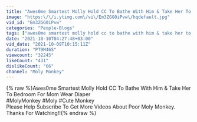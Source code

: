```yaml
---
title: "Awes0me Smartest Molly Hold CC To Bathe With Him & Take Her To Bedroom For Mom Wear Diaper"
image: "https:\/\/i.ytimg.com\/vi\/Em3ZGG0iPvw\/hqdefault.jpg"
vid_id: "Em3ZGG0iPvw"
categories: "People-Blogs"
tags: ["awes0me smartest molly hold cc to bathe with him & take her to bedroom for mom wear diaper","smartest molly hold cc to bathe","molly take cc to room for mom wear diaper"]
date: "2021-10-10T04:27:48+03:00"
vid_date: "2021-10-09T10:15:11Z"
duration: "PT9M46S"
viewcount: "32245"
likeCount: "431"
dislikeCount: "66"
channel: "Moly Monkey"
---
```

{% raw %}Awes0me Smartest Molly Hold CC To Bathe With Him &amp; Take Her To Bedroom For Mom Wear Diaper<br />#MolyMonkey #Moly #Cute Monkey<br />Please Help Subscribe To Get More Videos About Poor Moly Monkey. Thanks For Watching!!{% endraw %}
